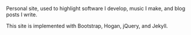 Personal site, used to highlight software I develop, music I make, and blog posts I write.

This site is implemented with Bootstrap, Hogan, jQuery, and Jekyll.